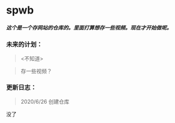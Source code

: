 # spwb


##### 这个是一个存网站的仓库的。里面打算想存一些视频。现在才开始做呢。


### 未来的计划：
> <不知道>

> 存一些视频？


### 更新日志：
> 2020/6/26 创建仓库

没了